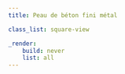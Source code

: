 ```yaml
---
title: Peau de béton fini métal

class_list: square-view

_render:
    build: never
    list: all
---
```

